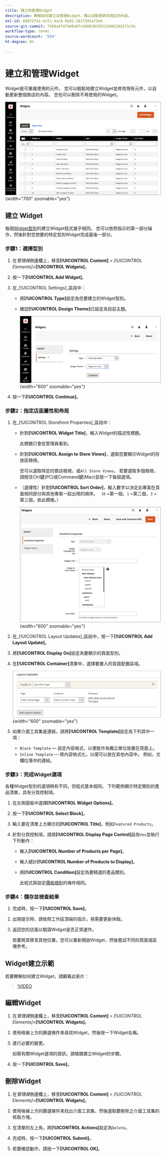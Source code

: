 ```yaml
---
title: 建立和管理Widget
description: 瞭解如何建立及管理Widget，藉以自動更新您商店的內容。
exl-id: 680f2f41-ec51-4ac6-9e92-2817591af3e6
source-git-commit: 7288a4f47940e07c4d083826532308228d271c5e
workflow-type: tm+mt
source-wordcount: '554'
ht-degree: 0%

---
```


# 建立和管理Widget

Widget是可重複使用的元件。 您可以輕鬆地建立Widget並修改現有元件，以自動更新整個商店的內容。 您也可以刪除不再使用的Widget。

![介面工具集](./assets/widgets.png){width="700" zoomable="yes"}

## 建立 Widget

每個[Widget型別](widgets.md#widget-types)的建立Widget程式幾乎相同。 您可以依照指示的第一部分操作，然後針對您想要的特定型別Widget完成最後一部分。

### 步驟1：選擇型別

1. 在&#x200B;_管理員_&#x200B;側邊欄上，移至&#x200B;**[!UICONTROL Content]** > _[!UICONTROL Elements]_>**[!UICONTROL Widgets]**。

1. 按一下&#x200B;**[!UICONTROL Add Widget]**。

1. 在&#x200B;_[!UICONTROL Settings]_區段中：

   - 將&#x200B;**[!UICONTROL Type]**&#x200B;設定為您要建立的Widget型別。

   - 確認&#x200B;**[!UICONTROL Design Theme]**&#x200B;已設定為目前主題。

     ![Widget設定](./assets/widget-settings.png){width="600" zoomable="yes"}

1. 按一下&#x200B;**[!UICONTROL Continue]**。

### 步驟2：指定店面屬性和佈局

1. 在&#x200B;_[!UICONTROL Storefront Properties]_區段中：

   - 針對&#x200B;**[!UICONTROL Widget Title]**，輸入Widget的描述性標題。

     此標題只會從管理員看到。

   - 針對&#x200B;**[!UICONTROL Assign to Store Views]**，選取您要顯示Widget的存放區檢視。

     您可以選取特定的商店檢視，或`All Store Views`。 若要選取多個檢視，請按住Ctrl鍵(PC)或Command鍵(Mac)並按一下每個選項。

   - （選擇性）針對&#x200B;**[!UICONTROL Sort Order]**，輸入數字以決定此專案在頁面相同部分與其他專案一起出現的順序。 （`0` =第一個，`1` =第二個，`3` =第三個，依此類推。）

     ![店面屬性](./assets/widget-storefront-properties.png){width="600" zoomable="yes"}

1. 在&#x200B;_[!UICONTROL Layout Updates]_區段中，按一下&#x200B;**[!UICONTROL Add Layout Update]**。

1. 將&#x200B;**[!UICONTROL Display On]**&#x200B;設定為要顯示的頁面型別。

1. 在&#x200B;**[!UICONTROL Container]**&#x200B;清單中，選擇要置入的頁面配置區域。

   ![配置更新](./assets/widget-layout-update-home-page.png){width="600" zoomable="yes"}

1. 如果介面工具集是連結，請將&#x200B;**[!UICONTROL Template]**&#x200B;設定為下列其中一項：

   - `Block Template` — 設定內容格式，以便能作為獨立單位放置在頁面上。
   - `Inline Template` — 將內容格式化，以便可以放在其他內容中。 例如，文欄位落中的連結。

### 步驟3：完成Widget選項

各種Widget型別的選項稍有不同，但程式基本相同。 下列範例顯示特定類別的產品清單，具有分頁控制項。

1. 在左側面板中選擇&#x200B;**[!UICONTROL Widget Options]**。

1. 按一下&#x200B;**[!UICONTROL Select Block]**。

1. 輸入要在清單上方顯示的&#x200B;**[!UICONTROL Title]**，例如`Featured Products`。

1. 針對分頁控制項，請將&#x200B;**[!UICONTROL Display Page Control]**&#x200B;設為`Yes`並執行下列動作：

   - 輸入&#x200B;**[!UICONTROL Number of Products per Page]**。

   - 輸入總計&#x200B;**[!UICONTROL Number of Products to Display]**。

   - 將&#x200B;**[!UICONTROL Condition]**&#x200B;設定為要精選的產品類別。

     此程式與設定[價格規則](../merchandising-promotions/price-rules-catalog.md)的條件相同。

### 步驟4：儲存並檢查結果

1. 完成時，按一下&#x200B;**[!UICONTROL Save]**。

1. 出現提示時，請依照工作區頂端的指示，視需要更新快取。

1. 返回您的店面以驗證Widget是否正常運作。

   若要將其移至其他位置，您可以重新開啟Widget，然後嘗試不同的頁面或區塊參考。

## Widget建立示範

若要瞭解如何建立Widget，請觀看此影片：

>[!VIDEO](https://video.tv.adobe.com/v/343786?quality=12&learn=on)

## 編輯Widget

1. 在&#x200B;_管理員_&#x200B;側邊欄上，移至&#x200B;**[!UICONTROL Content]** > _[!UICONTROL Elements]_>**[!UICONTROL Widgets]**。

1. 使用格線上方的篩選條件來尋找Widget，然後按一下Widget名稱。

1. 進行必要的變更。

   如需有關Widget選項的資訊，請檢閱建立Widget的步驟。

1. 按一下&#x200B;**[!UICONTROL Save]**。

## 刪除Widget

1. 在&#x200B;_管理員_&#x200B;側邊欄上，移至&#x200B;**[!UICONTROL Content]** > _[!UICONTROL Elements]_>**[!UICONTROL Widgets]**。

1. 使用格線上方的篩選條件來找出介面工具集，然後選取要刪除之介面工具集的核取方塊。

1. 在清單的左上角，將&#x200B;**[!UICONTROL Actions]**&#x200B;設定為`Delete`。

1. 完成時，按一下&#x200B;**[!UICONTROL Submit]**。

1. 若要確認動作，請按一下&#x200B;**[!UICONTROL OK]**。
